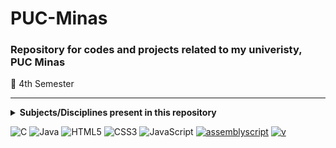 # PUC-Minas
### Repository for codes and projects related to my univeristy, PUC Minas

📌 4th Semester<br>

-----------

<details>
<summary><b>Subjects/Disciplines present in this repository</b></summary>

- Algorithms and Data Structures (AEDs)
- Web Interface Development (DIW)
- Interdisciplinary Projects (TI)
- Computer Architecture (AC)
- Theory of Graphs and Computability (TGC)

</details>

![C](https://img.shields.io/badge/c-%2300599C.svg?style=for-the-badge&logo=c&logoColor=white) ![Java](https://img.shields.io/badge/java-%23ED8B00.svg?style=for-the-badge&logo=openjdk&logoColor=white) ![HTML5](https://img.shields.io/badge/html5-%23E34F26.svg?style=for-the-badge&logo=html5&logoColor=white) ![CSS3](https://img.shields.io/badge/css3-%231572B6.svg?style=for-the-badge&logo=css3&logoColor=white) ![JavaScript](https://img.shields.io/badge/javascript-%23323330.svg?style=for-the-badge&logo=javascript&logoColor=%23F7DF1E)  <a href='https://github.com/shivamkapasia0' target="_blank"><img alt='assemblyscript' src='https://img.shields.io/badge/Assembly-100000?style=for-the-badge&logo=assemblyscript&logoColor=white&labelColor=007aac&color=007aac'/></a> <a href='https://github.com/shivamkapasia0' target="_blank"><img alt='v' src='https://img.shields.io/badge/Verilog-100000?style=for-the-badge&logo=v&logoColor=white&labelColor=5D87BF&color=5D87BF'/></a> 
